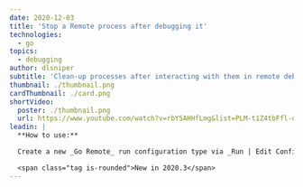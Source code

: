 ```yaml
---
date: 2020-12-03
title: 'Stop a Remote process after debugging it'
technologies:
  - go
topics:
  - debugging
author: dlsniper
subtitle: 'Clean-up processes after interacting with them in remote debugging scenarios'
thumbnail: ./thumbnail.png
cardThumbnail: ./card.png
shortVideo:
  poster: ./thumbnail.png
  url: https://www.youtube.com/watch?v=rbY5AHHfLmg&list=PLM-t1Z4tbFfl-umlMg_ND7gW9rGjTDzKt&index=2
leadin: |
  **How to use:**

  Create a new _Go Remote_ run configuration type via _Run | Edit Configurations... | + Go Remote_. In the run configuration settings, in the _On disconnect_ section, choose either _Stop remote Delve process_, _Leave it running_, or _Ask_ to determine how the configuration behaves when you stop the debugger.

  <span class="tag is-rounded">New in 2020.3</span>
---
```


